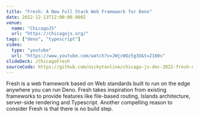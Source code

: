 ```yaml
---
title: "Fresh: A New Full Stack Web Framework for Deno"
date: 2022-12-13T12:00:00.000Z
venue:
  name: "ChicagoJS"
  url: "https://chicagojs.org/"
tags: ["deno", "typescript"]
video:
  type: "youtube"
  url: "https://www.youtube.com/watch?v=JWjcWQz5g3U&t=2160s"
slideDeck: /ChicagoFresh
sourceCode: https://github.com/nickytonline/chicago-js-dec-2022-fresh-demo
---
```


Fresh is a web framework based on Web standards built to run on the edge anywhere you can run Deno. Fresh takes inspiration from existing frameworks to provide features like file-based routing, Islands architecture, server-side rendering and Typescript. Another compelling reason to consider Fresh is that there is no build step.
